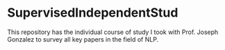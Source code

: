 # SupervisedIndependentStud
This repository has the individual course of study I took with Prof. Joseph Gonzalez to survey all key papers in the field of NLP.  
